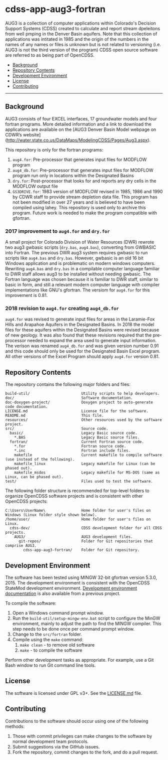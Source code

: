 # cdss-app-aug3-fortran

AUG3 is a collection of computer applications within Colorado's Decision Support Systems (CDSS) created to calculate and report stream dpeleitons from well pmping in the Denver Basin aquifers.  Note that this collection of applications was intitated in 1985 and the origin of the numbers in the names of any names or files is unknown but is not related to versioning (i.e. AUG3 is not the third version of the program)
CDSS open source software are referred to as being part of OpenCDSS.

* [Background](#background)
* [Repository Contents](#repository-contents)
* [Development Environment](#development-environment)
* [License](#license)
* [Contributing](#contributing)

-----------

## Background ## 

AUG3 consists of four EXCEL interfaces, 17 groundwater models and four fortran programs.  More detailed information and a link to download the applications are available on the [AUG3 Denver Basin Model webpage on CDWR’s website] (http://water.state.co.us/DataMaps/ModelingCDSS/Pages/Aug3.aspx).  

This repository is only for the fortran programs:

1. `aug4.for`:  Pre-processor that generates input files for MODFLOW program
2. `aug4_db.for`:  Pre-processor that generates input files for MODFLOW program run only in locations within the Designated Basins 
3. `dry.for`: Post-processor that looks for and reports any dry cells in the MODFLOW output file
4. `GS3DRIVE.for`: 1983 version of MODFLOW revised in 1985, 1986 and 1990 by CDWR staff to provide stream depletion data file. This program has not been modified in over 27 years and is believed to have been compiled using lahey.  This repository is used only to archive this program.  Future work is needed to make the program compatible with gfortran.

### 2017 improvement to `aug4.for` and `dry.for`

A small project for Colorado Division of Water Resources (DWR) rewrote two aug3 gwbasic scripts (`dry.bas`, `aug4.bas`), converting from GWBASIC into Fortran.
The previous DWR aug3 system requires gwbasic to run scripts like `aug4.bas` and `dry.bas`.
However, gwbasic is an old 16 bit Windows application and is problematic on modern windows computers.
Rewriting `aug4.bas` and `dry.bas` in a compilable computer language familiar to DWR staff allows aug3 to be installed without needing gwbasic.
The Fortran language was chosen because it is familiar to DWR staff,
similar to basic in form, and still a relevant modern computer language with compiler implementations like GNU's gfortran.
The versiom for `aug4.for` for this improvement is 0.81.

### 2018 revision to `aug4.for` creating `aug4_db.for`

`aug4.for` was revised to generate input files for areas in the Laramie-Fox Hills and Arapahoe Aquifers in the Designated Basins.
In 2018 the model files for these aquifers within the Designated Basins were revised because of new geology.
It was also found that these revisions required that the pre-processor needed to expand the area used to generate input information.
The verison was renamed `aug4_db.for` and was given version number 0.91 and this code should only be used for the Designated Basin Excel program.
All other versions of the Excel Program should apply `aug4.for` version 0.81.

## Repository Contents

The repository contains the following major folders and files:

```
build-util/                       Utility scripts to help developers.
doc/                              Software documentation.
doc-doxygen-project/              Doxygen project to auto-generate code documentation.
LICENSE.md                        License file for the software.
README.md                         This file.
resources/                        Other resources used by the software project.
src/                              Source code.
  basic/                          Legacy Basic source code.
    *.BAS                         Legacy Basic source files.
  fortran/                        Current Fortran source code.
    *.for                         Fortran source code.
    *.inc                         Fortran include files.
    makefile                      Current makefile to compile software (use instead of the following).
    makefile_linux                Legacy makefile for Linux (can be phased out).
    makefile_msdos                Legacy makefile for MS-DOS (same as Linux, can be phased out).
test/                             Files used to test the software.
```

The following folder structure is recommended for top-level folders to organize OpenCDSS software projects
and is consistent with other OpenCDSS projects:

```
C:\Users\UserName\                Home folder for user's files on Windows (Linux folder style shown below).
/home/user/                       Home folder for user's files on Linux.
  cdss-dev/                       CDSS development folder for all CDSS projects.
    AUG3/                         AUG3 development files.
      git-repos/                  Folder for Git repositories that comprise AUG3.
        cdss-app-aug3-fortran/    Folder for Git repository.

```

## Development Environment

The software has been tested using MINGW 32-bit gfortran version 5.3.0, 2015.
The development environment is consistent with the OpenCDSS StateMod development environment.
[Development environment documentation](doc/Ref10_MinGW2017.pdf) is also available from a previous project.

To compile the software:

1. Open a Windows command prompt window.
2. Run the `build-util/setup-mingw-env.bat` script to configure the MinGW environment,
mainly to adjust the path to find the MINGW compiler.
This step needs to be done once per command prompt window.
3. Change to the `src/fortran` folder.
4. Compile using the `make` command:
   1. `make clean` - to remove old software
   2. `make` - to compile the software

Perform other development tasks as appropriate.
For example, use a Git Bash window to run Git command line tools.

## License

The software is licensed under GPL v3+.  See the [LICENSE.md](LICENSE.md) file.

## Contributing

Contributions to the software should occur using one of the following methods:

1. Those with commit privileges can make changes to the software by normal development team protocols.
2. Submit suggestions via the GitHub issues.
3. Fork the repository, commit changes to the fork, and do a pull request.
